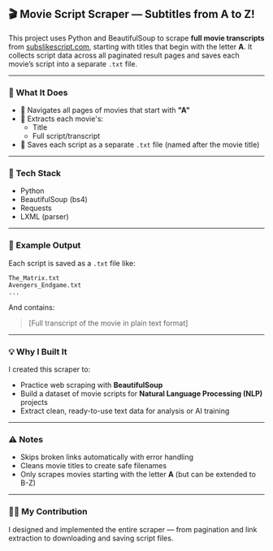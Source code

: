 ## 🎬 Movie Script Scraper — Subtitles from A to Z!

This project uses Python and BeautifulSoup to scrape **full movie transcripts** from [subslikescript.com](https://subslikescript.com), starting with titles that begin with the letter **A**. It collects script data across all paginated result pages and saves each movie’s script into a separate `.txt` file.

---

### 📄 What It Does

- 🔎 Navigates all pages of movies that start with **"A"**
- 🎥 Extracts each movie's:
  - Title  
  - Full script/transcript  
- 💾 Saves each script as a separate `.txt` file (named after the movie title)

---

### 🧰 Tech Stack

- Python  
- BeautifulSoup (bs4)  
- Requests  
- LXML (parser)

---

### 📁 Example Output

Each script is saved as a `.txt` file like:

```
The_Matrix.txt
Avengers_Endgame.txt
...
```

And contains:

> [Full transcript of the movie in plain text format]

---

### 💡 Why I Built It

I created this scraper to:
- Practice web scraping with **BeautifulSoup**  
- Build a dataset of movie scripts for **Natural Language Processing (NLP)** projects  
- Extract clean, ready-to-use text data for analysis or AI training

---

### ⚠️ Notes

- Skips broken links automatically with error handling  
- Cleans movie titles to create safe filenames  
- Only scrapes movies starting with the letter **A** (but can be extended to B-Z)

---

### 👨‍💻 My Contribution

I designed and implemented the entire scraper — from pagination and link extraction to downloading and saving script files.
